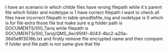 I have an scenario in which childe files have wrong filepath while it's parent file which folder and nodetype is 1 have correct filepath I want to check all files have incorrect filepath in table qmsdtlsfile_log and nodetype is 0 which is for file extra those file but make sure 
e.g folder path is DOCUMENTS/(00_Tariq while filepath is DOCUMENTS/(00_Tariq/QMS_4ec95f41-4043-4bc2-a20a-36d5e8f3018b.txt and firstly remove file encrypted name and then compare if folder and file path is not same give that file
